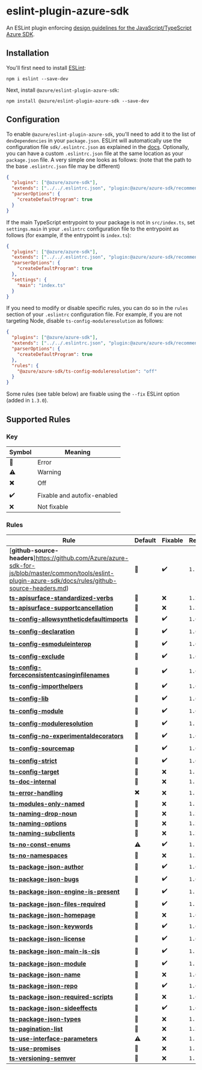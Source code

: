 # eslint-plugin-azure-sdk

An ESLint plugin enforcing [design guidelines for the JavaScript/TypeScript Azure SDK](https://azure.github.io/azure-sdk/typescript_introduction.html).

## Installation

You'll first need to install [ESLint](https://eslint.org):

```shell
npm i eslint --save-dev
```

Next, install `@azure/eslint-plugin-azure-sdk`:

```shell
npm install @azure/eslint-plugin-azure-sdk --save-dev
```

## Configuration

To enable `@azure/eslint-plugin-azure-sdk`, you'll need to add it to the list of `devDependencies` in your `package.json`. ESLint will automatically use the configuration file `sdk/.eslintrc.json` as explained in the [docs](https://eslint.org/docs/user-guide/configuring#using-configuration-files-2). Optionally, you can have a custom `.eslintrc.json` file at the same location as your `package.json` file. A very simple one looks as follows: (note that the path to the base `.eslintrc.json` file may be different)

```json
{
  "plugins": ["@azure/azure-sdk"],
  "extends": ["../../.eslintrc.json", "plugin:@azure/azure-sdk/recommended"],
  "parserOptions": {
    "createDefaultProgram": true
  }
}
```

If the main TypeScript entrypoint to your package is not in `src/index.ts`, set `settings.main` in your `.eslintrc` configuration file to the entrypoint as follows (for example, if the entrypoint is `index.ts`):

```json
{
  "plugins": ["@azure/azure-sdk"],
  "extends": ["../../.eslintrc.json", "plugin:@azure/azure-sdk/recommended"],
  "parserOptions": {
    "createDefaultProgram": true
  },
  "settings": {
    "main": "index.ts"
  }
}
```

If you need to modify or disable specific rules, you can do so in the `rules` section of your `.eslintrc` configuration file. For example, if you are not targeting Node, disable `ts-config-moduleresolution` as follows:

```json
{
  "plugins": ["@azure/azure-sdk"],
  "extends": ["../../.eslintrc.json", "plugin:@azure/azure-sdk/recommended"],
  "parserOptions": {
    "createDefaultProgram": true
  },
  "rules": {
    "@azure/azure-sdk/ts-config-moduleresolution": "off"
  }
}
```

Some rules (see table below) are fixable using the `--fix` ESLint option (added in `1.3.0`).

## Supported Rules

### Key

| Symbol                    | Meaning                     |
| ------------------------- | --------------------------- |
| :triangular_flag_on_post: | Error                       |
| :warning:                 | Warning                     |
| :heavy_multiplication_x:  | Off                         |
| :heavy_check_mark:        | Fixable and autofix-enabled |
| :x:                       | Not fixable                 |

### Rules

| Rule                                                                                                                                                                                                  | Default                   | Fixable            | Release |
| ----------------------------------------------------------------------------------------------------------------------------------------------------------------------------------------------------- | ------------------------- | ------------------ | ------- |
| [**github-source-headers**]https://github.com/Azure/azure-sdk-for-js/blob/master/common/tools/eslint-plugin-azure-sdk/docs/rules/github-source-headers.md)                                            | :triangular_flag_on_post: | :heavy_check_mark: | `1.1.0` |
| [**ts-apisurface-standardized-verbs**](https://github.com/Azure/azure-sdk-for-js/blob/master/common/tools/eslint-plugin-azure-sdk/docs/rules/ts-apisurface-standardized-verbs.md)                     | :triangular_flag_on_post: | :x:                | `1.2.0` |
| [**ts-apisurface-supportcancellation**](https://github.com/Azure/azure-sdk-for-js/blob/master/common/tools/eslint-plugin-azure-sdk/docs/rules/ts-apisurface-supportcancellation.md)                   | :triangular_flag_on_post: | :x:                | `1.2.0` |
| [**ts-config-allowsyntheticdefaultimports**](https://github.com/Azure/azure-sdk-for-js/blob/master/common/tools/eslint-plugin-azure-sdk/docs/rules/ts-config-allowsyntheticdefaultimports.md)         | :triangular_flag_on_post: | :heavy_check_mark: | `1.0.0` |
| [**ts-config-declaration**](https://github.com/Azure/azure-sdk-for-js/blob/master/common/tools/eslint-plugin-azure-sdk/docs/rules/ts-config-declaration.md)                                           | :triangular_flag_on_post: | :heavy_check_mark: | `1.0.0` |
| [**ts-config-esmoduleinterop**](https://github.com/Azure/azure-sdk-for-js/blob/master/common/tools/eslint-plugin-azure-sdk/docs/rules/ts-config-esmoduleinterop.md)                                   | :triangular_flag_on_post: | :heavy_check_mark: | `1.0.0` |
| [**ts-config-exclude**](https://github.com/Azure/azure-sdk-for-js/blob/master/common/tools/eslint-plugin-azure-sdk/docs/rules/ts-config-exclude.md)                                                   | :triangular_flag_on_post: | :heavy_check_mark: | `1.0.0` |
| [**ts-config-forceconsistentcasinginfilenames**](https://github.com/Azure/azure-sdk-for-js/blob/master/common/tools/eslint-plugin-azure-sdk/docs/rules/ts-config-forceconsistentcasinginfilenames.md) | :triangular_flag_on_post: | :heavy_check_mark: | `1.0.0` |
| [**ts-config-importhelpers**](https://github.com/Azure/azure-sdk-for-js/blob/master/common/tools/eslint-plugin-azure-sdk/docs/rules/ts-config-importhelpers.md)                                       | :triangular_flag_on_post: | :heavy_check_mark: | `1.0.0` |
| [**ts-config-lib**](https://github.com/Azure/azure-sdk-for-js/blob/master/common/tools/eslint-plugin-azure-sdk/docs/rules/ts-config-lib.md)                                                           | :triangular_flag_on_post: | :heavy_check_mark: | `1.0.0` |
| [**ts-config-module**](https://github.com/Azure/azure-sdk-for-js/blob/master/common/tools/eslint-plugin-azure-sdk/docs/rules/ts-config-module.md)                                                     | :triangular_flag_on_post: | :heavy_check_mark: | `1.0.0` |
| [**ts-config-moduleresolution**](https://github.com/Azure/azure-sdk-for-js/blob/master/common/tools/eslint-plugin-azure-sdk/docs/rules/ts-config-moduleresolution.md)                                 | :triangular_flag_on_post: | :heavy_check_mark: | `1.1.0` |
| [**ts-config-no-experimentaldecorators**](https://github.com/Azure/azure-sdk-for-js/blob/master/common/tools/eslint-plugin-azure-sdk/docs/rules/ts-config-no-experimentaldecorators.md)               | :triangular_flag_on_post: | :heavy_check_mark: | `1.0.0` |
| [**ts-config-sourcemap**](https://github.com/Azure/azure-sdk-for-js/blob/master/common/tools/eslint-plugin-azure-sdk/docs/rules/ts-config-sourcemap.md)                                               | :triangular_flag_on_post: | :heavy_check_mark: | `1.0.0` |
| [**ts-config-strict**](https://github.com/Azure/azure-sdk-for-js/blob/master/common/tools/eslint-plugin-azure-sdk/docs/rules/ts-config-strict.md)                                                     | :triangular_flag_on_post: | :heavy_check_mark: | `1.0.0` |
| [**ts-config-target**](https://github.com/Azure/azure-sdk-for-js/blob/master/common/tools/eslint-plugin-azure-sdk/docs/rules/ts-config-target.md)                                                     | :triangular_flag_on_post: | :x:                | `1.1.0` |
| [**ts-doc-internal**](https://github.com/Azure/azure-sdk-for-js/blob/master/common/tools/eslint-plugin-azure-sdk/docs/rules/ts-doc-internal.md)                                                       | :triangular_flag_on_post: | :x:                | `1.1.0` |
| [**ts-error-handling**](https://github.com/Azure/azure-sdk-for-js/blob/master/common/tools/eslint-plugin-azure-sdk/docs/rules/ts-error-handling.md)                                                   | :heavy_multiplication_x:  | :x:                | `1.1.0` |
| [**ts-modules-only-named**](https://github.com/Azure/azure-sdk-for-js/blob/master/common/tools/eslint-plugin-azure-sdk/docs/rules/ts-modules-only-named.md)                                           | :triangular_flag_on_post: | :x:                | `1.1.0` |
| [**ts-naming-drop-noun**](https://github.com/Azure/azure-sdk-for-js/blob/master/common/tools/eslint-plugin-azure-sdk/docs/rules/ts-naming-drop-noun.md)                                               | :triangular_flag_on_post: | :x:                | `1.2.0` |
| [**ts-naming-options**](https://github.com/Azure/azure-sdk-for-js/blob/master/common/tools/eslint-plugin-azure-sdk/docs/rules/ts-naming-options.md)                                                   | :triangular_flag_on_post: | :x:                | `1.2.0` |
| [**ts-naming-subclients**](https://github.com/Azure/azure-sdk-for-js/blob/master/common/tools/eslint-plugin-azure-sdk/docs/rules/ts-naming-subclients.md)                                             | :triangular_flag_on_post: | :x:                | `1.2.0` |
| [**ts-no-const-enums**](https://github.com/Azure/azure-sdk-for-js/blob/master/common/tools/eslint-plugin-azure-sdk/docs/rules/ts-no-const-enums.md)                                                   | :warning:                 | :heavy_check_mark: | `1.1.0` |
| [**ts-no-namespaces**](https://github.com/Azure/azure-sdk-for-js/blob/master/common/tools/eslint-plugin-azure-sdk/docs/rules/ts-no-namespaces.md)                                                     | :triangular_flag_on_post: | :x:                | `1.2.0` |
| [**ts-package-json-author**](https://github.com/Azure/azure-sdk-for-js/blob/master/common/tools/eslint-plugin-azure-sdk/docs/rules/ts-package-json-author.md)                                         | :triangular_flag_on_post: | :heavy_check_mark: | `1.0.0` |
| [**ts-package-json-bugs**](https://github.com/Azure/azure-sdk-for-js/blob/master/common/tools/eslint-plugin-azure-sdk/docs/rules/ts-package-json-bugs.md)                                             | :triangular_flag_on_post: | :heavy_check_mark: | `1.0.0` |
| [**ts-package-json-engine-is-present**](https://github.com/Azure/azure-sdk-for-js/blob/master/common/tools/eslint-plugin-azure-sdk/docs/rules/ts-package-json-engine-is-present.md)                   | :triangular_flag_on_post: | :heavy_check_mark: | `1.1.0` |
| [**ts-package-json-files-required**](https://github.com/Azure/azure-sdk-for-js/blob/master/common/tools/eslint-plugin-azure-sdk/docs/rules/ts-package-json-files-required.md)                         | :triangular_flag_on_post: | :heavy_check_mark: | `1.1.0` |
| [**ts-package-json-homepage**](https://github.com/Azure/azure-sdk-for-js/blob/master/common/tools/eslint-plugin-azure-sdk/docs/rules/ts-package-json-homepage.md)                                     | :triangular_flag_on_post: | :x:                | `1.0.0` |
| [**ts-package-json-keywords**](https://github.com/Azure/azure-sdk-for-js/blob/master/common/tools/eslint-plugin-azure-sdk/docs/rules/ts-package-json-keywords.md)                                     | :triangular_flag_on_post: | :heavy_check_mark: | `1.0.0` |
| [**ts-package-json-license**](https://github.com/Azure/azure-sdk-for-js/blob/master/common/tools/eslint-plugin-azure-sdk/docs/rules/ts-package-json-license.md)                                       | :triangular_flag_on_post: | :heavy_check_mark: | `1.0.0` |
| [**ts-package-json-main-is-cjs**](https://github.com/Azure/azure-sdk-for-js/blob/master/common/tools/eslint-plugin-azure-sdk/docs/rules/ts-package-json-main-is-cjs.md)                               | :triangular_flag_on_post: | :heavy_check_mark: | `1.1.0` |
| [**ts-package-json-module**](https://github.com/Azure/azure-sdk-for-js/blob/master/common/tools/eslint-plugin-azure-sdk/docs/rules/ts-package-json-module.md)                                         | :triangular_flag_on_post: | :heavy_check_mark: | `1.1.0` |
| [**ts-package-json-name**](https://github.com/Azure/azure-sdk-for-js/blob/master/common/tools/eslint-plugin-azure-sdk/docs/rules/ts-package-json-name.md)                                             | :triangular_flag_on_post: | :x:                | `1.0.0` |
| [**ts-package-json-repo**](https://github.com/Azure/azure-sdk-for-js/blob/master/common/tools/eslint-plugin-azure-sdk/docs/rules/ts-package-json-repo.md)                                             | :triangular_flag_on_post: | :heavy_check_mark: | `1.0.0` |
| [**ts-package-json-required-scripts**](https://github.com/Azure/azure-sdk-for-js/blob/master/common/tools/eslint-plugin-azure-sdk/docs/rules/ts-package-json-required-scripts.md)                     | :triangular_flag_on_post: | :x:                | `1.0.0` |
| [**ts-package-json-sideeffects**](https://github.com/Azure/azure-sdk-for-js/blob/master/common/tools/eslint-plugin-azure-sdk/docs/rules/ts-package-json-sideeffects.md)                               | :triangular_flag_on_post: | :heavy_check_mark: | `1.0.0` |
| [**ts-package-json-types**](https://github.com/Azure/azure-sdk-for-js/blob/master/common/tools/eslint-plugin-azure-sdk/docs/rules/ts-package-json-types.md)                                           | :triangular_flag_on_post: | :x:                | `1.1.0` |
| [**ts-pagination-list**](https://github.com/Azure/azure-sdk-for-js/blob/master/common/tools/eslint-plugin-azure-sdk/docs/rules/ts-pagination-list.md)                                                 | :triangular_flag_on_post: | :x:                | `1.2.0` |
| [**ts-use-interface-parameters**](https://github.com/Azure/azure-sdk-for-js/blob/master/common/tools/eslint-plugin-azure-sdk/docs/rules/ts-use-interface-parameters.md)                               | :warning:                 | :x:                | `1.1.0` |
| [**ts-use-promises**](https://github.com/Azure/azure-sdk-for-js/blob/master/common/tools/eslint-plugin-azure-sdk/docs/rules/ts-use-promises.md)                                                       | :triangular_flag_on_post: | :x:                | `1.1.0` |
| [**ts-versioning-semver**](https://github.com/Azure/azure-sdk-for-js/blob/master/common/tools/eslint-plugin-azure-sdk/docs/rules/ts-versioning-semver.md)                                             | :triangular_flag_on_post: | :x:                | `1.1.0` |
